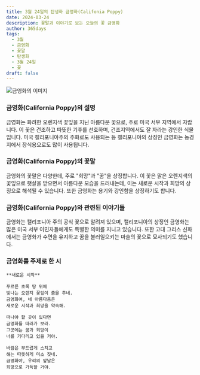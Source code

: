 ```yaml
---
title: 3월 24일의 탄생화 금영화(Califonia Poppy)
date: 2024-03-24
description: 꽃말과 이야기로 보는 오늘의 꽃 금영화
author: 365days
tags:
  - 3월
  - 금영화
  - 꽃말
  - 탄생화
  - 3월 24일
  - 꽃
draft: false
---
```



![금영화의 이미지](https://cdn.pixabay.com/photo/2020/06/09/11/55/gold-poppy-5278113_960_720.jpg#center)


### 금영화(California Poppy)의 설명

금영화는 화려한 오렌지색 꽃잎을 지닌 아름다운 꽃으로, 주로 미국 서부 지역에서 자랍니다. 이 꽃은 건조하고 따뜻한 기후를 선호하며, 건조지역에서도 잘 자라는 강인한 식물입니다. 미국 캘리포니아주의 주화로도 사용되는 등 캘리포니아의 상징인 금영화는 농경지에서 장식용으로도 많이 사용됩니다.

### 금영화(California Poppy)의 꽃말

금영화의 꽃말은 다양한데, 주로 "희망"과 "꿈"을 상징합니다. 이 꽃은 맑은 오렌지색의 꽃잎으로 햇살을 받으면서 아름다운 모습을 드러내는데, 이는 새로운 시작과 희망의 상징으로 해석될 수 있습니다. 또한 금영화는 용기와 강인함을 상징하기도 합니다.

### 금영화(California Poppy)와 관련된 이야기들

금영화는 캘리포니아 주의 공식 꽃으로 알려져 있으며, 캘리포니아의 상징인 금영화는 많은 미국 서부 이민자들에게도 특별한 의미를 지니고 있습니다. 또한 고대 그리스 신화에서는 금영화가 수면을 유지하고 꿈을 불러일으키는 마술의 꽃으로 묘사되기도 했습니다.

### 금영화를 주제로 한 시

	**새로운 시작**
	
	푸르른 초록 땅 위에  
	빛나는 오렌지 꽃잎이 춤을 추네.  
	금영화여, 네 아름다움은  
	새로운 시작과 희망을 약속해.
	
	떠나야 할 곳이 있다면  
	금영화를 따라가 보라.  
	그곳에는 꿈과 희망이  
	너를 기다리고 있을 거야.
	
	바람은 부드럽게 스치고  
	해는 따뜻하게 미소 짓네.  
	금영화야, 우리의 앞날은  
	희망으로 가득할 거야.